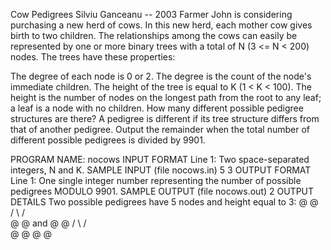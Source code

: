 Cow Pedigrees
Silviu Ganceanu -- 2003
Farmer John is considering purchasing a new herd of cows. In this new herd, each mother cow gives birth to two children. The relationships among the cows can easily be represented by one or more binary trees with a total of N (3 <= N < 200) nodes. The trees have these properties:

The degree of each node is 0 or 2. The degree is the count of the node's immediate children.
The height of the tree is equal to K (1 < K < 100). The height is the number of nodes on the longest path from the root to any leaf; a leaf is a node with no children.
How many different possible pedigree structures are there? A pedigree is different if its tree structure differs from that of another pedigree. Output the remainder when the total number of different possible pedigrees is divided by 9901.

PROGRAM NAME: nocows
INPUT FORMAT
Line 1: Two space-separated integers, N and K.
SAMPLE INPUT (file nocows.in)
5 3
OUTPUT FORMAT
Line 1: One single integer number representing the number of possible pedigrees MODULO 9901.
SAMPLE OUTPUT (file nocows.out)
2
OUTPUT DETAILS
Two possible pedigrees have 5 nodes and height equal to 3:
           @                   @      
          / \                 / \
         @   @      and      @   @
        / \                     / \
       @   @                   @   @